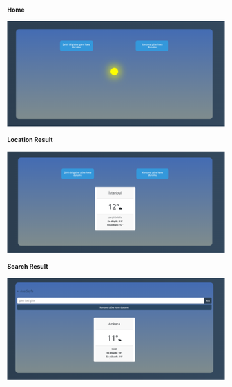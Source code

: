 #### Home

![Home Page](./src/images/home.png)

#### Location Result

![Location Result](./src/images/location.png)

#### Search Result

![Search Result](./src/images/search.png)

